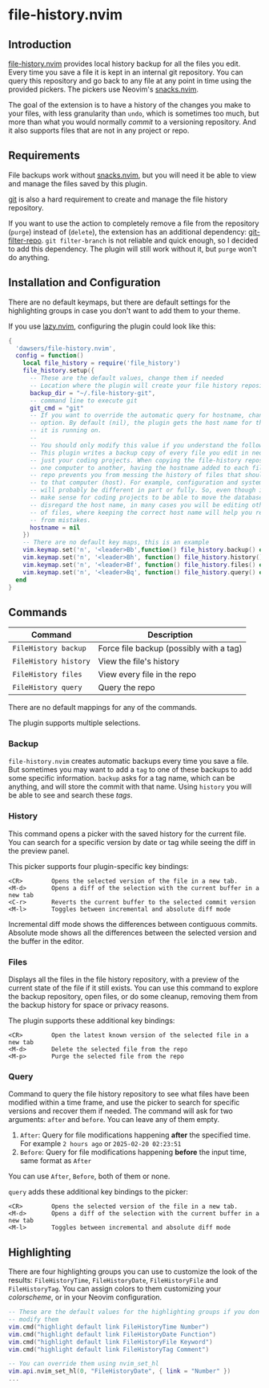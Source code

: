 # file-history.nvim

## Introduction

[file-history.nvim](https://github.com/dawsers/file-history.nvim) provides
local history backup for all the files you edit. Every time you save a file
it is kept in an internal git repository. You can query this repository and
go back to any file at any point in time using the provided pickers. The
pickers use Neovim's [snacks.nvim](https://github.com/folke/snacks.nvim).

The goal of the extension is to have a history of the changes you make to
your files, with less granularity than `undo`, which is sometimes too much, but
more than what you would normally *commit* to a versioning repository. And it
also supports files that are not in any project or repo.


## Requirements

File backups work without [snacks.nvim](https://github.com/folke/snacks.nvim),
but you will need it be able to view and manage the files saved by this plugin.

[git](https://git-scm.com) is also a hard requirement to create and manage
the file history repository.

If you want to use the action to completely remove a file from the
repository (`purge`) instead of (`delete`), the extension has an additional
dependency: [git-filter-repo](https://github.com/newren/git-filter-repo).
`git filter-branch` is not reliable and quick enough, so I decided to add
this dependency. The plugin will still work without it, but `purge` won't
do anything.


## Installation and Configuration

There are no default keymaps, but there are default settings for the
highlighting groups in case you don't want to add them to your theme.

If you use [lazy.nvim](https://github.com/folke/lazy.nvim), configuring the
plugin could look like this:

``` lua
{
  'dawsers/file-history.nvim',
  config = function()
    local file_history = require('file_history')
    file_history.setup({
      -- These are the default values, change them if needed
      -- Location where the plugin will create your file history repository
      backup_dir = "~/.file-history-git",
      -- command line to execute git
      git_cmd = "git"
      -- If you want to override the automatic query for hostname, change this
      -- option. By default (nil), the plugin gets the host name for the computer
      -- it is running on.
      --
      -- You should only modify this value if you understand the following:
      -- This plugin writes a backup copy of every file you edit in neovim, not
      -- just your coding projects. When copying the file-history repository from
      -- one computer to another, having the hostname added to each file in the
      -- repo prevents you from messing the history of files that should be unique
      -- to that computer (host). For example, configuration and system files
      -- will probably be different in part or fully. So, even though it may
      -- make sense for coding projects to be able to move the database and
      -- disregard the host name, in many cases you will be editing other types
      -- of files, where keeping the correct host name will help you recover
      -- from mistakes.
      hostname = nil
    })
    -- There are no default key maps, this is an example
    vim.keymap.set('n', '<leader>Bb',function() file_history.backup() end, { silent = true, desc = 'named backup for file' })
    vim.keymap.set('n', '<leader>Bh', function() file_history.history() end, { silent = true, desc = 'local history of file' })
    vim.keymap.set('n', '<leader>Bf', function() file_history.files() end, { silent = true, desc = 'local history files in repo' })
    vim.keymap.set('n', '<leader>Bq', function() file_history.query() end, { silent = true, desc = 'local history query' })
  end
}
```


## Commands

| **Command**                        | **Description**                         |
|------------------------------------|-----------------------------------------|
| `FileHistory backup`               | Force file backup (possibly with a tag) |
| `FileHistory history`              | View the file's history                 |
| `FileHistory files`                | View every file in the repo             |
| `FileHistory query`                | Query the repo                          |

There are no default mappings for any of the commands.

The plugin supports multiple selections.

### Backup

`file-history.nvim` creates automatic backups every time you save a file. But
sometimes you may want to add a `tag` to one of these backups to add some
specific information. `backup` asks for a tag name, which can be anything,
and will store the commit with that name. Using `history` you will be able to
see and search these *tags*.

### History

This command opens a picker with the saved history for the current file. You
can search for a specific version by date or tag while seeing the diff in the
preview panel.

This picker supports four plugin-specific key bindings:

```
<CR>        Opens the selected version of the file in a new tab.
<M-d>       Opens a diff of the selection with the current buffer in a new tab
<C-r>       Reverts the current buffer to the selected commit version
<M-l>       Toggles between incremental and absolute diff mode
```

Incremental diff mode shows the differences between contiguous commits.
Absolute mode shows all the differences between the selected version and the
buffer in the editor.

### Files

Displays all the files in the file history repository, with a preview of
the current state of the file if it still exists. You can use this command
to explore the backup repository, open files, or do some cleanup, removing
them from the backup history for space or privacy reasons.

The plugin supports these additional key bindings:

```
<CR>        Open the latest known version of the selected file in a new tab
<M-d>       Delete the selected file from the repo
<M-p>       Purge the selected file from the repo
```

### Query

Command to query the file history repository to see what files have been
modified within a time frame, and use the picker to search for specific
versions and recover them if needed. The command will ask for two arguments:
`after` and `before`. You can leave any of them empty.

1. `After`: Query for file modifications happening **after** the specified
   time. For example `2 hours ago` or `2025-02-20 02:23:51`
2. `Before`: Query for file modifications happening **before** the input time,
   same format as `After`

You can use `After`, `Before`, both of them or none.

`query` adds these additional key bindings to the picker:

```
<CR>        Opens the selected version of the file in a new tab.
<M-d>       Opens a diff of the selection with the current buffer in a new tab
<M-l>       Toggles between incremental and absolute diff mode
```


## Highlighting

There are four highlighting groups you can use to customize the look of the
results: `FileHistoryTime`, `FileHistoryDate`, `FileHistoryFile` and
`FileHistoryTag`. You can assign colors to them customizing your *colorscheme*,
or in your Neovim configuration.


``` lua
-- These are the default values for the highlighting groups if you don't
-- modify them
vim.cmd("highlight default link FileHistoryTime Number")
vim.cmd("highlight default link FileHistoryDate Function")
vim.cmd("highlight default link FileHistoryFile Keyword")
vim.cmd("highlight default link FileHistoryTag Comment")

-- You can override them using nvim_set_hl
vim.api.nvim_set_hl(0, "FileHistoryDate", { link = "Number" })
...
```
